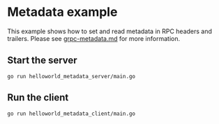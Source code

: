 # Metadata example

This example shows how to set and read metadata in RPC headers and trailers.
Please see
[grpc-metadata.md](https://github.com/grpc/grpc-go/blob/master/Documentation/grpc-metadata.md)
for more information.

## Start the server

```
go run helloworld_metadata_server/main.go
```

## Run the client

```
go run helloworld_metadata_client/main.go
```